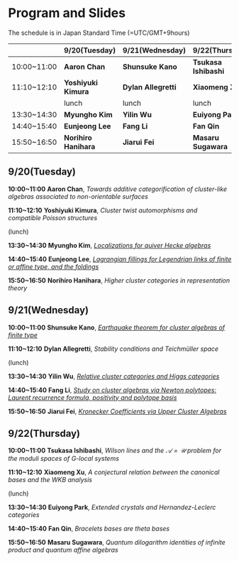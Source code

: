 <script type="text/x-mathjax-config">MathJax.Hub.Config({tex2jax:{inlineMath:[['\$','\$'],['\\(','\\)']],processEscapes:true},CommonHTML: {matchFontHeight:false}});</script> 
<script type="text/javascript" async src="https://cdnjs.cloudflare.com/ajax/libs/mathjax/2.7.1/MathJax.js?config=TeX-MML-AM_CHTML"></script>

# Program and Slides

The schedule is in Japan Standard Time (=UTC/GMT+9hours)

||9/20(Tuesday)|9/21(Wednesday)|9/22(Thursday)|
|----|----|----|----|
|10:00~11:00|**Aaron Chan**|**Shunsuke Kano**|**Tsukasa Ishibashi**|
|11:10~12:10|**Yoshiyuki Kimura**|**Dylan Allegretti**|**Xiaomeng Xu**|
||lunch|lunch|lunch|
|13:30~14:30|**Myungho Kim**|**Yilin Wu**|**Euiyong Park**|
|14:40~15:40|**Eunjeong Lee**|**Fang Li**|**Fan Qin**|
|15:50~16:50|**Norihiro Hanihara**|**Jiarui Fei**|**Masaru Sugawara**|


## 9/20(Tuesday)
 **10:00~11:00** **Aaron Chan**, _Towards additive categorification of cluster-like algebras associated to non-orientable surfaces_
 
 **11:10~12:10** **Yoshiyuki Kimura**, _Cluster twist automorphisms and compatible Poisson structures_

(lunch) 

**13:30~14:30** **Myungho Kim**, [_Localizations for quiver Hecke algebras_](slides/Myungho_Kim.pdf)

**14:40~15:40** **Eunjeong Lee**, [_Lagrangian fillings for Legendrian links of finite or affine type, and the foldings_](slides/Eunjeong_Lee.pdf)

**15:50~16:50** **Norihiro Hanihara**, _Higher cluster categories in representation theory_

## 9/21(Wednesday)
**10:00~11:00** **Shunsuke Kano**, [_Earthquake theorem for cluster algebras of finite type_](slides/Shunsuke_Kano.pdf)

**11:10~12:10** **Dylan Allegretti**, _Stability conditions and Teichmüller space_

 (lunch)

**13:30~14:30** **Yilin Wu**, [_Relative cluster categories and Higgs categories_](slides/Yilin_Wu.pdf)

**14:40~15:40** **Fang Li**, [_Study on cluster algebras via Newton polytopes: Laurent recurrence formula, positivity and polytope basis_](slides/Fang_Li.pdf)

**15:50~16:50** **Jiarui Fei**, [_Kronecker Coefficients via Upper Cluster Algebras_](JiaRui_Fei.pdf)

## 9/22(Thursday)
**10:00~11:00** **Tsukasa Ishibashi**, _Wilson lines and the $\mathscr{A}=\mathscr{U}$ problem for the moduli spaces of $G$-local systems_

**11:10~12:10** **Xiaomeng Xu**, _A conjectural relation between the canonical bases and the WKB analysis_

 (lunch)

**13:30~14:30** **Euiyong Park**, _Extended crystals and Hernandez-Leclerc categories_

**14:40~15:40** **Fan Qin**, _Bracelets bases are theta bases_

**15:50~16:50** **Masaru Sugawara**, _Quantum dilogarithm identities of infinite product and quantum affine algebras_
